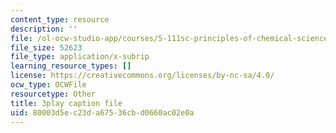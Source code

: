 ```yaml
---
content_type: resource
description: ''
file: /ol-ocw-studio-app/courses/5-111sc-principles-of-chemical-science-fall-2014/80003d5ec23da67536cbd0660ac02e0a_LWmVdG0uj2g.srt
file_size: 52623
file_type: application/x-subrip
learning_resource_types: []
license: https://creativecommons.org/licenses/by-nc-sa/4.0/
ocw_type: OCWFile
resourcetype: Other
title: 3play caption file
uid: 80003d5e-c23d-a675-36cb-d0660ac02e0a
---
```

